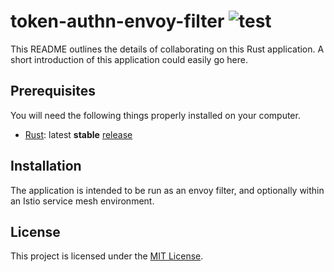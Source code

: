 # token-authn-envoy-filter ![test](https://github.com/crumbandbase/token-authn-envoy-filter/workflows/test/badge.svg?event=push)

This README outlines the details of collaborating on this Rust application. A
short introduction of this application could easily go here.

## Prerequisites

You will need the following things properly installed on your computer.

* [Rust](https://www.rust-lang.org/): latest **stable**
  [release](https://github.com/rust-lang/rust/blob/master/RELEASES.md)

## Installation

The application is intended to be run as an envoy filter, and optionally within
an Istio service mesh environment.

## License

This project is licensed under the [MIT License](LICENSE.md).
